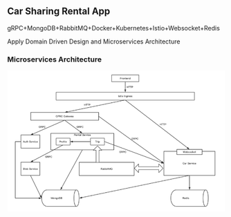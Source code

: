 ## Car Sharing Rental App

gRPC+MongoDB+RabbitMQ+Docker+Kubernetes+Istio+Websocket+Redis

Apply Domain Driven Design and Microservices Architecture





### Microservices Architecture

![architecture1.png](img/architecture1.png)
